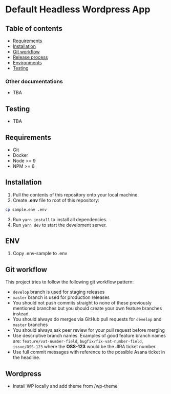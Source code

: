 # Default Headless Wordpress App

## Table of contents

- [Requirements](#requirements)
- [Installation](#installation)
- [Git workflow](#git-workflow)
- [Release process](#release-process)
- [Environments](#environments)
- [Testing](docs/testing.md)

### Other documentations
- TBA


## Testing
- TBA


## Requirements

- Git
- Docker
- Node >= 9
- NPM >= 6

## Installation

1. Pull the contents of this repository onto your local machine.
2. Create **.env** file to root of this repository:

```bash
cp sample.env .env
```

3. Run `yarn install` to install all dependencies.
4. Run `yarn dev` to start the develoment server.

## ENV 
1. Copy .env-sample to .env

## Git workflow

This project tries to follow the following git workflow pattern:

- `develop` branch is used for staging releases
- `master` branch is used for production releases
- You should not push commits straight to none of these previously mentioned branches but you should create your own feature branches instead.
- You should always do merges via GitHub pull requests for `develop` and `master` branches
- You should always ask peer review for your pull request before merging
- Use descriptive branch names. Examples of good feature branch names are: `feature/vat-number-field`, `bugfix/fix-vat-number-field`, `issue/OSS-123` where the **OSS-123** would be the JIRA ticket number.
- Use full commit messages with reference to the possible Asana ticket in the headline.
 
## Wordpress 

- Install WP locally and add theme from /wp-theme
 
